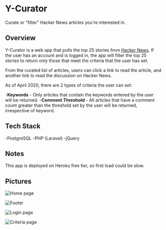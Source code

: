 # Y-Curator

Curate or "filter" Hacker News articles you're interested in.

## Overview

Y-Curator is a web app that pulls the top 25 stories from [Hacker News](https://news.ycombinator.com/news). If the user has an account and is logged in, the app will filter the top 25 stories to return only those that meet the criteria that the user has set. 

From the curated list of articles, users can click a link to read the article, and another link to read the discussion on Hacker News.

As of April 2020, there are 2 types of criteria the user can set:

-**Keywords** - Only articles that contain the keywords entered by the user will be returned. 
-**Comment Threshold** - All articles that have a comment count greater than the threshold set by the user will be returned, irrespective of keyword.

## Tech Stack

-PostgreSQL
-PHP (Laravel)
-jQuery

## Notes

This app is deployed on Heroku free tier, so first load could be slow. 

## Pictures

![Home page](readme_images/main)

![Footer](readme_images/footer)

![Login page](readme_images/login)

![Criteria page](readme_images/criteria)